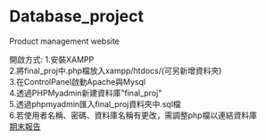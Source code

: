 # Database_project
Product management website

開啟方式:
1.安裝XAMPP  
2.將final_proj中.php檔放入xampp/htdocs/(可另新增資料夾)  
3.在ControlPanel啟動Apache與Mysql  
4.透過PHPMyadmin新建資料庫"final_proj"  
5.透過phpmyadmin匯入final_proj資料夾中.sql檔  
6.若使用者名稱、密碼、資料庫名稱有更改，需調整php檔以連結資料庫  
[期末報告](https://docs.google.com/document/d/134nvqAJ66BEpfnlKnDDiX43p-q-DGKtW/edit?usp=sharing&ouid=117744469085299879844&rtpof=true&sd=true)
